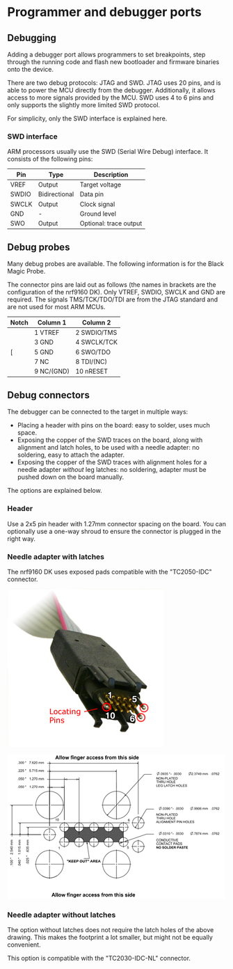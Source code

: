 # Programmer and debugger ports

## Debugging

Adding a debugger port allows programmers to set breakpoints, step through the
running code and flash new bootloader and firmware binaries onto the device.

There are two debug protocols: JTAG and SWD. JTAG uses 20 pins, and is able to
power the MCU directly from the debugger. Additionally, it allows access to
more signals provided by the MCU. SWD uses 4 to 6 pins and only supports the
slightly more limited SWD protocol.

For simplicity, only the SWD interface is explained here.

### SWD interface

ARM processors usually use the SWD (Serial Wire Debug) interface. It consists
of the following pins:

| Pin | Type | Description |
|---|---|---|
| VREF | Output | Target voltage |
| SWDIO | Bidirectional | Data pin |
| SWCLK | Output | Clock signal |
| GND | - | Ground level |
| SWO | Output | Optional: trace output |


## Debug probes

Many debug probes are available. The following information is for the Black
Magic Probe.

The connector pins are laid out as follows (the names in brackets are the
configuration of the nrf9160 DK). Only VTREF, SWDIO, SWCLK and GND are
required. The signals TMS/TCK/TDO/TDI are from the JTAG standard and are not
used for most ARM MCUs.

| Notch | Column 1 | Column 2 |
|---|---|---|
| | 1 VTREF | 2 SWDIO/TMS |
| | 3 GND | 4 SWCLK/TCK |
| [ | 5 GND | 6 SWO/TDO |
| | 7 NC | 8 TDI/(NC) |
| | 9 NC/(GND) | 10 nRESET |

## Debug connectors

The debugger can be connected to the target in multiple ways:

* Placing a header with pins on the board: easy to solder, uses much space.
* Exposing the copper of the SWD traces on the board, along with alignment and
latch holes, to be used with a needle adapter: no soldering, easy to attach the
adapter.
* Exposing the copper of the SWD traces with alignment holes for a needle
adapter _without_ leg latches: no soldering, adapter must be pushed down on the
board manually.

The options are explained below.

### Header

Use a 2x5 pin header with 1.27mm connector spacing on the board. You can
optionally use a one-way shroud to ensure the connector is plugged in the right
way.

### Needle adapter with latches

The nrf9160 DK uses exposed pads compatible with the "TC2050-IDC" connector.

![10 pin needle adapter](images/10-pin-needle-adapter.jpg)

![10 pin needle adapter footprint](images/10-pin-needle-adapter-footprint.webp)

### Needle adapter without latches

The option without latches does not require the latch holes of the above
drawing. This makes the footprint a lot smaller, but might not be equally
convenient.

This option is compatible with the "TC2030-IDC-NL" connector.
